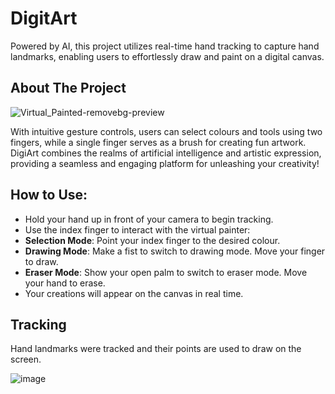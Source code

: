 # DigitArt
Powered by AI, this project utilizes real-time hand tracking to capture hand landmarks, enabling users to effortlessly draw and paint on a digital canvas. 


<!-- ABOUT THE PROJECT -->
## About The Project

![Virtual_Painted-removebg-preview](https://github.com/phanannie/DigitArt/assets/108703625/0829aa84-6ba1-4d68-b36c-46645bfaffb6)

With intuitive gesture controls, users can select colours and tools using two fingers, while a single finger serves as a brush for creating fun artwork. DigiArt combines the realms of artificial intelligence and artistic expression, providing a seamless and engaging platform for unleashing your creativity!

## How to Use:
* Hold your hand up in front of your camera to begin tracking.
* Use the index finger to interact with the virtual painter:
* **Selection Mode**: Point your index finger to the desired colour.
* **Drawing Mode**: Make a fist to switch to drawing mode. Move your finger to draw.
* **Eraser Mode**: Show your open palm to switch to eraser mode. Move your hand to erase.
* Your creations will appear on the canvas in real time.

## Tracking

Hand landmarks were tracked and their points are used to draw on the screen. 

![image](https://github.com/phanannie/DigitArt/assets/108703625/10d13107-0f2c-44ad-9a7d-fd1d87163fac)







